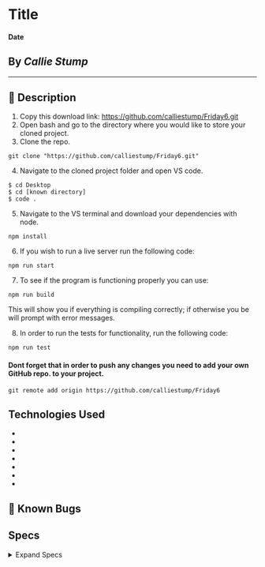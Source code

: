 # Title

#### **Date**

## By _Callie Stump_
---
## 🚩 **Description**


1. Copy this download link: https://github.com/calliestump/Friday6.git
2. Open bash and go to the directory where you would like to store your cloned project.
3. Clone the repo.
```
git clone "https://github.com/calliestump/Friday6.git"
```
4. Navigate to the cloned project folder and open VS code.
```
$ cd Desktop
$ cd [known directory]
$ code .
```
5. Navigate to the VS terminal and download your dependencies with node.
```
npm install
```
6. If you wish to run a live server run the following code:
```
npm run start
```
7. To see if the program is functioning properly you can use:
```
npm run build
```
This will show you if everything is compiling correctly; if otherwise you be will prompt with error messages.

8. In order to run the tests for functionality, run the following code:
```
npm run test
```
#### Dont forget that in order to push any changes you need to add your own GitHub repo. to your project.
```
git remote add origin https://github.com/calliestump/Friday6
```
## **Technologies Used**
* 
* 
* 
* 
* 
* 
* 

## 🐛 Known Bugs

## **Specs**

<details>
<summary>Expand Specs</summary>
<table>
  <tr>
    <th>Test</th>
    <th>Input</th>
    <th>Output</th>
    <th>Completed</th>
  </tr>
  <tr>
    <td></td>
    <td></td>
    <td></td>
    <td></td>
  </tr>    
  <tr>
    <td></td>
    <td></td>
    <td></td>
    <td></td>
  </tr>
</table>  
## Legal
Copyright (c) 2020 Callie Stump
